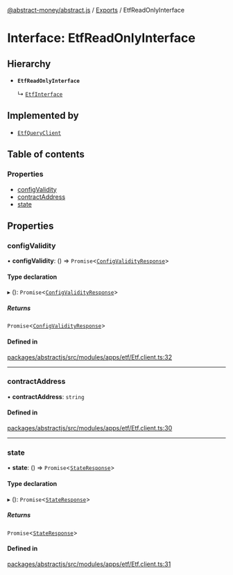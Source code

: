 [@abstract-money/abstract.js](../README.md) / [Exports](../modules.md) / EtfReadOnlyInterface

# Interface: EtfReadOnlyInterface

## Hierarchy

- **`EtfReadOnlyInterface`**

  ↳ [`EtfInterface`](EtfInterface.md)

## Implemented by

- [`EtfQueryClient`](../classes/EtfQueryClient.md)

## Table of contents

### Properties

- [configValidity](EtfReadOnlyInterface.md#configvalidity)
- [contractAddress](EtfReadOnlyInterface.md#contractaddress)
- [state](EtfReadOnlyInterface.md#state)

## Properties

### configValidity

• **configValidity**: () => `Promise`<[`ConfigValidityResponse`](EtfTypes.ConfigValidityResponse.md)\>

#### Type declaration

▸ (): `Promise`<[`ConfigValidityResponse`](EtfTypes.ConfigValidityResponse.md)\>

##### Returns

`Promise`<[`ConfigValidityResponse`](EtfTypes.ConfigValidityResponse.md)\>

#### Defined in

[packages/abstractjs/src/modules/apps/etf/Etf.client.ts:32](https://github.com/AbstractSDK/frontend/blob/07410073/packages/abstractjs/src/modules/apps/etf/Etf.client.ts#L32)

___

### contractAddress

• **contractAddress**: `string`

#### Defined in

[packages/abstractjs/src/modules/apps/etf/Etf.client.ts:30](https://github.com/AbstractSDK/frontend/blob/07410073/packages/abstractjs/src/modules/apps/etf/Etf.client.ts#L30)

___

### state

• **state**: () => `Promise`<[`StateResponse`](EtfTypes.StateResponse.md)\>

#### Type declaration

▸ (): `Promise`<[`StateResponse`](EtfTypes.StateResponse.md)\>

##### Returns

`Promise`<[`StateResponse`](EtfTypes.StateResponse.md)\>

#### Defined in

[packages/abstractjs/src/modules/apps/etf/Etf.client.ts:31](https://github.com/AbstractSDK/frontend/blob/07410073/packages/abstractjs/src/modules/apps/etf/Etf.client.ts#L31)
